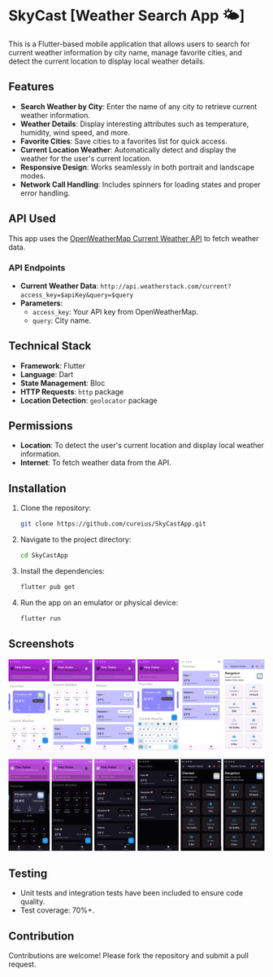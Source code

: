 
# SkyCast [Weather Search App 🌤️]

This is a Flutter-based mobile application that allows users to search for current weather information by city name, manage favorite cities, and detect the current location to display local weather details.

## Features

- **Search Weather by City**: Enter the name of any city to retrieve current weather information.
- **Weather Details**: Display interesting attributes such as temperature, humidity, wind speed, and more.
- **Favorite Cities**: Save cities to a favorites list for quick access.
- **Current Location Weather**: Automatically detect and display the weather for the user's current location.
- **Responsive Design**: Works seamlessly in both portrait and landscape modes.
- **Network Call Handling**: Includes spinners for loading states and proper error handling.

## API Used

This app uses the [OpenWeatherMap Current Weather API](https://weatherstack.com/) to fetch weather data.

### API Endpoints

- **Current Weather Data**: `http://api.weatherstack.com/current?access_key=$apiKey&query=$query`
- **Parameters**:
  - `access_key`: Your API key from OpenWeatherMap.
  - `query`: City name.

## Technical Stack

- **Framework**: Flutter
- **Language**: Dart
- **State Management**: Bloc
- **HTTP Requests**: `http` package
- **Location Detection**: `geolocator` package

## Permissions

- **Location**: To detect the user's current location and display local weather information.
- **Internet**: To fetch weather data from the API.

## Installation

1. Clone the repository:
   ```bash
   git clone https://github.com/cureius/SkyCastApp.git
   ```
2. Navigate to the project directory:
   ```bash
   cd SkyCastApp
   ```
3. Install the dependencies:
   ```bash
   flutter pub get
   ```
4. Run the app on an emulator or physical device:
   ```bash
   flutter run
   ```

## Screenshots
<p align="center">
  <img src="assets/images/Screenshot_20250122-2.png" alt="Weather App Screenshot" width="16%" />
  <img src="assets/images/Screenshot_20250122-3.png" alt="Weather App Screenshot" width="16%" />
  <img src="assets/images/Screenshot_20250122-4.png" alt="Weather App Screenshot" width="16%"/>
  <img src="assets/images/Screenshot_20250122-5.png" alt="Weather App Screenshot" width="16%" />
  <img src="assets/images/Screenshot_20250122-6.png" alt="Weather App Screenshot" width="16%" />
  <img src="assets/images/Screenshot_20250122-7.png" alt="Weather App Screenshot" width="16%" />
</p>
<p align="center">
  <img src="assets/images/Screenshot_20250122-8.png" alt="Weather App Screenshot" width="16%" />
  <img src="assets/images/Screenshot_20250122-9.png" alt="Weather App Screenshot" width="16%" />
  <img src="assets/images/Screenshot_20250122-10.png" alt="Weather App Screenshot" width="16%" />
  <img src="assets/images/Screenshot_20250122-11.png" alt="Weather App Screenshot" width="16%" />
  <img src="assets/images/Screenshot_20250122-12.png" alt="Weather App Screenshot" width="16%" />
  <img src="assets/images/Screenshot_20250122-13.png" alt="Weather App Screenshot" width="16%" />
</p>



## Testing

- Unit tests and integration tests have been included to ensure code quality.
- Test coverage: 70%+.

## Contribution

Contributions are welcome! Please fork the repository and submit a pull request.
